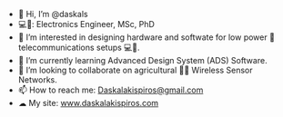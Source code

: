 - 👋 Hi, I’m @daskals
- 💻👷: Electronics Engineer, MSc, PhD 
- 👀 I’m interested in designing hardware and softwate for low power 🔋 telecommunications setups 💻📡.
- 🌱 I’m currently learning Advanced Design System (ADS) Software.
- 💞️ I’m looking to collaborate on agricultural 🧑‍🌾 Wireless Sensor Networks.
- 📫 How to reach me: Daskalakispiros@gmail.com
- ☁ My site: www.daskalakispiros.com

<!---
daskals/daskals is a ✨ special ✨ repository because its `README.md` (this file) appears on your GitHub profile.
You can click the Preview link to take a look at your changes.
--->
